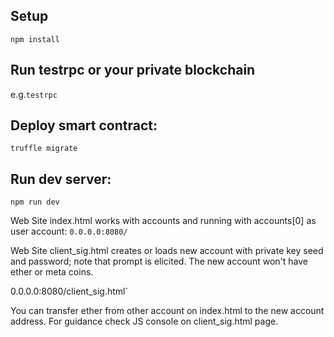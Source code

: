 ## Setup

```
npm install
```
## Run testrpc or your private blockchain
e.g.```testrpc```

## Deploy smart contract:
```truffle migrate```

## Run dev server:
```npm run dev```

Web Site index.html works with accounts and running with accounts[0] as user account:
`0.0.0.0:8080/`

Web Site client_sig.html creates or loads new account with private key seed and password; note that prompt is elicited. The new account won't have ether or meta coins.

0.0.0.0:8080/client_sig.html`

You can transfer ether from other account on index.html to the new account address. For guidance check JS console on client_sig.html page.
